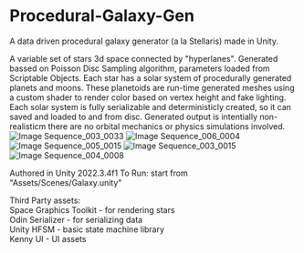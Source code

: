 # Procedural-Galaxy-Gen
A data driven procedural galaxy generator (a la Stellaris) made in Unity.

A variable set of stars 3d space connected  by "hyperlanes". Generated bassed on Poisson Disc Sampling algorithm, parameters loaded from Scriptable Objects.
Each star has a solar system of procedurally generated planets and moons. These planetoids are run-time generated meshes using a custom shader to render color based on vertex height and fake lighting.
Each solar system is fully serializable and deterministicly created, so it can saved and loaded to and from disc.
Generated output is intentially non-realisticm there are no orbital mechanics or physics simulations involved.
![Image Sequence_003_0033](https://github.com/LilMako17/Procedural-Galaxy-Gen/assets/6510984/a5fdf46b-7085-4913-b19a-a74ee1bebb00)
![Image Sequence_006_0004](https://github.com/LilMako17/Procedural-Galaxy-Gen/assets/6510984/8019125b-2093-40c4-9746-12ca9d320076)
![Image Sequence_005_0015](https://github.com/LilMako17/Procedural-Galaxy-Gen/assets/6510984/36668b00-7505-4efb-8c8e-e1494d2ec8b3)
![Image Sequence_003_0015](https://github.com/LilMako17/Procedural-Galaxy-Gen/assets/6510984/791809a9-2b14-4525-bcdd-903e9778b5d2)
![Image Sequence_004_0008](https://github.com/LilMako17/Procedural-Galaxy-Gen/assets/6510984/0ed9902d-a919-45c9-86b4-6c25f6f81e4d)

Authored in Unity 2022.3.4f1
To Run: start from "Assets/Scenes/Galaxy.unity"

Third Party assets:
<br>Space Graphics Toolkit - for rendering stars
<br>Odin Serializer - for serializing data
<br>Unity HFSM - basic state machine library
<br>Kenny UI - UI assets
